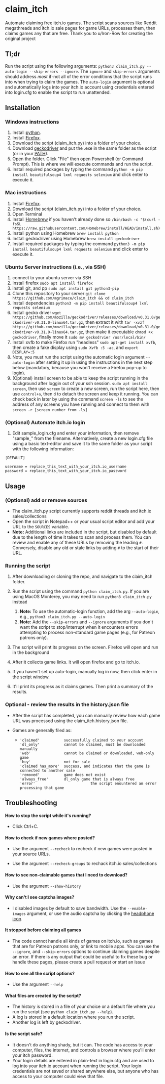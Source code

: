 # claim_itch
Automate claiming free itch.io games. The script scans sources like Reddit megathreads and itch.io sale pages for game URLs, processes them, then claims games any that are free. Thank you to u/Iron-Row for creating the original project

## Tl;dr

Run the script using the following arguments: ```python3 claim_itch.py --auto-login --skip-errors --ignore```. The `ignore` and `skip-errors` arguments should address *most* if-not all of the error conditions that the script runs into when trying to claim the games. The `auto-login` argument is optional and automatically logs into your itch.io account using credentials entered into login.cfg to enable the script to run unattended.

## Installation

### Windows instructions

1. Install [python](https://www.python.org/downloads/).
2. Install [Firefox](https://www.mozilla.org/firefox/).
3. Download the script (claim_itch.py) into a folder of your choice.
4. Download [geckodriver](https://github.com/mozilla/geckodriver/releases) and put the .exe in the same folder as the script (or in your [PATH](https://www.howtogeek.com/118594/how-to-edit-your-system-path-for-easy-command-line-access/)).
5. Open the folder. Click "File" then open Powershell (or Command Prompt). This is where we will execute commands and run the script.
6. Install required packages by typing the command `python -m pip install beautifulsoup4 lxml requests selenium` and click enter to execute it.

### Mac instructions

1. Install [Firefox](https://www.mozilla.org/firefox/).
2. Download the script (claim_itch.py) into a folder of your choice.
3. Open Terminal
4. Install [Homebrew](https://brew.sh) if you haven't already done so `/bin/bash -c "$(curl -fsSL https://raw.githubusercontent.com/Homebrew/install/HEAD/install.sh)`
5. Install python using Homebrew `brew install python`
6. Install geckodriver using Homebrew `brew install geckodriver`
7. Install required packages by typing the command `python3 -m pip install beautifulsoup4 lxml requests selenium` and click enter to execute it.

### Ubuntu Server instructions (i.e., via SSH)

1. connect to your ubuntu server via SSH
2. Install firefox `sudo apt install firefox`
3. install git, and pp `sudo apt install git python3-pip`
4. Clone this repository to your server `git clone https://github.com/mgrimace/claim_itch && cd claim_itch`
5. Install dependencies `python3 -m pip install beautifulsoup4 lxml requests selenium`
6. Install gecko driver `wget https://github.com/mozilla/geckodriver/releases/download/v0.31.0/geckodriver-v0.31.0-linux64.tar.gz`, then extract it with `tar -xvzf https://github.com/mozilla/geckodriver/releases/download/v0.31.0/geckodriver-v0.31.0-linux64.tar.gz`, then make it executable `chmod +x geckodriver`, finally move it `sudo mv geckodrvier /usr/local/bin/`
7. Install xvfb to make Firefox run "headless" `sudo apt-get install xvfb`, then create a fake display using `sudo Xvfb :5 -ac`, and `export DISPLAY=:5`
8. Note, you must run the script using the automatic login argument `--auto-login` after setting it up in using the instructions in the next step below (mandatory, because you won't receive a Firefox pop-up to login).
9. (Optional) install screen to be able to keep the script running in the background after loggin out of your ssh session. `sudo apt install screen`, then use `screen` to create a new screen, run the script here, then use `control+a`, then `d` to detach the screen and keep it running. You can check back in later by using the command `screen -ls` to see the address of any screens you have running and connect to them with `screen -r [screen number from -ls]`

### (Optional) Automate itch.io login

1. Edit sample_login.cfg and enter your information, then remove "sample_" from the filename. Alternatively, create a new login.cfg file using a basic text-editor and save it to the same folder as your script with the following information:

```
[DEFAULT]

username = replace_this_text_with_your_itch.io_username
password = replace_this_text_with_your_itch.io_password
```

## Usage

### (Optional) add or remove sources

-  The claim_itch.py script currently supports reddit threads and itch.io sales/collections
- Open the script in Notepad++ or your usual script editor and add your URL to the `SOURCES` variable. 
- **Note:** Additional links are included in the script, but disabled by default due to the length of time it takes to scan and process them. You can review and enable any of these URLs by removing the leading `#`. Conversely, disable any old or stale links by adding `#` to the start of their URL.

### Running the script

1. After downloading or cloning the repo, and navigate to the claim_itch folder.
2. Run the script using the command `python claim_itch.py`. If you are using MacOS Monterey, you may need to run `python3 claim_itch.py` instead
   1. **Note:** To use the automatic-login function, add the arg `--auto-login`, e.g., `python3 claim_itch.py --auto-login`
   2. **Note:** Add the `--skip-errors` and `--ignore` arguments if you don't want the script to stop/interrupt when it encounters errors attempting to process non-standard game pages (e.g., for Patreon patrons only).

3. The script will print its progress on the screen. Firefox will open and run in the background
4. After it collects game links. It will open firefox and go to itch.io.
5. If you haven't set up auto-login, manually log in now, then click enter in the script window.
6. It'll print its progress as it claims games. Then print a summary of the results.

### Optional - review the results in the history.json file

- After the script has completed, you can manually review how each game URL was processed using the claim_itch.history.json file.

- Games are generally filed as:

  -     'claimed'           successfully claimed to your account
        'dl_only'           cannot be claimed, must be downloaded manually
        'web'               cannot be claimed or downloaded, web-only game
        'buy'               not for sale
        'claimed has_more'  success, and indicates that the game is connected to another sale
        'removed'           game does not exist
        'always_free'       dl_only game that is always free
        'error'							the script enountered an error processing that game

## Troubleshooting

#### How to stop the script while it's running?

- Click Ctrl+C.


#### How to check if new games where posted?

- Use the argument `--recheck` to recheck if new games were posted in your source URLs. 

- Use the argument `--recheck-groups` to rechack itch.io sales/collections 

#### How to see non-claimable games that I need to download?

- Use the argument `--show-history`


#### Why can't I see captcha images?

- I disabled images by default to save bandwidth. Use the `--enable-images` argument, or use the audio captcha by clicking the [headphone icon](https://lh3.googleusercontent.com/K3-D1VX2E3fWD4rHRoqqmogPU-a_SV48lDideMH3bKSGNUE0Z-UMP0R0HGlAL2I=w305-h458). 


#### It stopped before claiming all games

- The code cannot handle all kinds of games on itch.io, such as games that are for Patreon patrons only, or link to mobile apps. You can use the `--ignore`, and `--skip-errors` options to continue claiming games despite an error. If there is any output that could be useful to fix these bug or handle these pages, please create a pull request or start an issue

#### How to see all the script options?

- Use the argument `--help`


#### What files are created by the script?

* The history is stored in a file of your choice or a default file where you run the script (see `python claim_itch.py --help`).
* A log is stored in a default location where you run the script.
* Another log is left by geckodriver.

#### Is the script safe?

- It doesn't do anything shady, but it can. The code has access to your computer, files, the internet, and controls a browser where you'll enter your itch password. 
- Your login details are entered in plain-text in login.cfg and are used to log into your itch.io account when running the script. Your login credentials are not saved or shared anywhere else, but anyone who has access to your computer could view that file.
